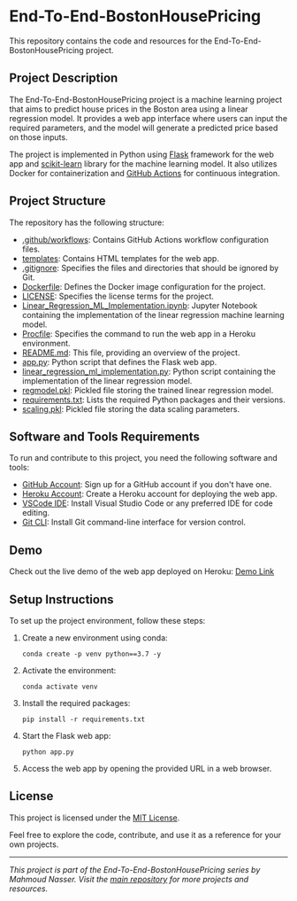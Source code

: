 # End-To-End-BostonHousePricing

This repository contains the code and resources for the End-To-End-BostonHousePricing project.

## Project Description

The End-To-End-BostonHousePricing project is a machine learning project that aims to predict house prices in the Boston area using a linear regression model. It provides a web app interface where users can input the required parameters, and the model will generate a predicted price based on those inputs.

The project is implemented in Python using [Flask](https://flask.palletsprojects.com/) framework for the web app and [scikit-learn](https://scikit-learn.org/stable/) library for the machine learning model. It also utilizes Docker for containerization and [GitHub Actions](https://github.com/features/actions) for continuous integration.

## Project Structure

The repository has the following structure:

- [.github/workflows](.github/workflows): Contains GitHub Actions workflow configuration files.
- [templates](templates): Contains HTML templates for the web app.
- [.gitignore](.gitignore): Specifies the files and directories that should be ignored by Git.
- [Dockerfile](Dockerfile): Defines the Docker image configuration for the project.
- [LICENSE](LICENSE): Specifies the license terms for the project.
- [Linear_Regression_ML_Implementation.ipynb](Linear_Regression_ML_Implementation.ipynb): Jupyter Notebook containing the implementation of the linear regression machine learning model.
- [Procfile](Procfile): Specifies the command to run the web app in a Heroku environment.
- [README.md](README.md): This file, providing an overview of the project.
- [app.py](app.py): Python script that defines the Flask web app.
- [linear_regression_ml_implementation.py](linear_regression_ml_implementation.py): Python script containing the implementation of the linear regression model.
- [regmodel.pkl](regmodel.pkl): Pickled file storing the trained linear regression model.
- [requirements.txt](requirements.txt): Lists the required Python packages and their versions.
- [scaling.pkl](scaling.pkl): Pickled file storing the data scaling parameters.

## Software and Tools Requirements

To run and contribute to this project, you need the following software and tools:

- [GitHub Account](https://github.com/): Sign up for a GitHub account if you don't have one.
- [Heroku Account](https://www.heroku.com/): Create a Heroku account for deploying the web app.
- [VSCode IDE](https://code.visualstudio.com/): Install Visual Studio Code or any preferred IDE for code editing.
- [Git CLI](https://git-scm.com/): Install Git command-line interface for version control.


## Demo

Check out the live demo of the web app deployed on Heroku: [Demo Link](https://endtoendboston.onrender.com/)


## Setup Instructions

To set up the project environment, follow these steps:

1. Create a new environment using conda:

   ```shell
   conda create -p venv python==3.7 -y
   ```

2. Activate the environment:

   ```shell
   conda activate venv
   ```

3. Install the required packages:

   ```shell
   pip install -r requirements.txt
   ```

4. Start the Flask web app:

   ```shell
   python app.py
   ```

5. Access the web app by opening the provided URL in a web browser.

## License

This project is licensed under the [MIT License](LICENSE).

Feel free to explore the code, contribute, and use it as a reference for your own projects.

---

_This project is part of the End-To-End-BostonHousePricing series by Mahmoud Nasser. Visit the [main repository](https://github.com/nasserml/End-To-End-BostonHousePricing) for more projects and resources._
